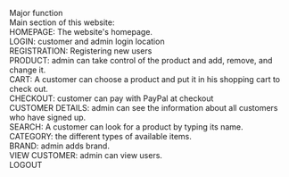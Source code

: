 <p>
Major function<br>
Main section of this website:<br>
HOMEPAGE: The website's homepage.<br>
LOGIN: customer and admin login location<br>
REGISTRATION: Registering new users<br>
PRODUCT: admin can take control of the product and add, remove, and change it.<br>
CART: A customer can choose a product and put it in his shopping cart to check out.<br>
CHECKOUT: customer can pay with PayPal at checkout<br>
CUSTOMER DETAILS: admin can see the information about all customers who have signed up.<br>
SEARCH: A customer can look for a product by typing its name.<br>
CATEGORY: the different types of available items.<br>
BRAND: admin adds brand.<br>
VIEW CUSTOMER: admin can view users.<br>
LOGOUT<br>

</p>

